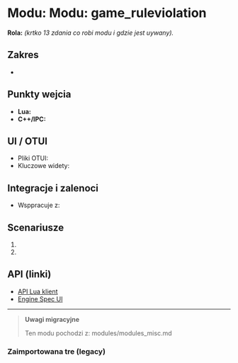# Modu: Modu: game_ruleviolation
**Rola:** *(krtko  13 zdania co robi modu i gdzie jest uywany).*

## Zakres
-

## Punkty wejcia
- **Lua:**
- **C++/IPC:**

## UI / OTUI
- Pliki OTUI:
- Kluczowe widety:

## Integracje i zalenoci
- Wsppracuje z:

## Scenariusze
1.
2.

## API (linki)
- [API Lua  klient](../../api/lua/luafunctions_client.md)
- [Engine  Spec UI](../../api/engine/otclient_v_8_specyfikacja_ui.md)

---

> **Uwagi migracyjne**
>
> Ten modu pochodzi z: modules/modules_misc.md

### Zaimportowana tre (legacy)

